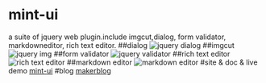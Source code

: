 # mint-ui
a suite of jquery web plugin.include imgcut,dialog, form validator, markdowneditor, rich text editor.
##dialog
![jquery dialog](http://mint-ui.wemakers.net/imgs/dialog.png)
##imgcut
![jquery img](cuthttp://mint-ui.wemakers.net/imgs/imgselect.png)
##form validator
![jquery validator](http://mint-ui.wemakers.net/static/doc/d24486666fe24ee8a3f2ef54a0f95e3d.png)
##rich text editor
![rich text editor](http://mint-ui.wemakers.net/static/doc/2d7e9ba2e18149a6910463671a4e1315.png)
##markdown editor
![markdown editor](http://mint-ui.wemakers.net/static/doc/eb08196e6fac4b49acd586c9be4bdd01.png)
#site & doc & live demo
[mint-ui](http://mint-ui.wemakers.net/)
#blog
[makerblog](http://www.wemakers.net/home/blog?cate=1002)
